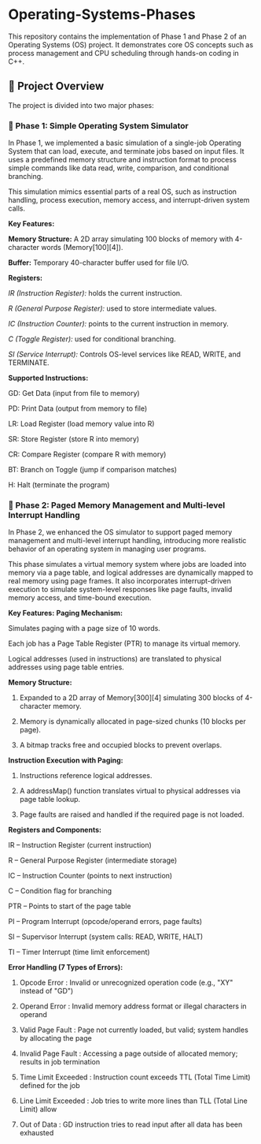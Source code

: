 # Operating-Systems-Phases
This repository contains the implementation of Phase 1 and Phase 2 of an Operating Systems (OS) project. It demonstrates core OS concepts such as process management and CPU scheduling through hands-on coding in C++.
## 📌 Project Overview
The project is divided into two major phases:
### 🔹 Phase 1: Simple Operating System Simulator
In Phase 1, we implemented a basic simulation of a single-job Operating System that can load, execute, and terminate jobs based on input files. It uses a predefined memory structure and instruction format to process simple commands like data read, write, comparison, and conditional branching.

This simulation mimics essential parts of a real OS, such as instruction handling, process execution, memory access, and interrupt-driven system calls.

**Key Features:**

**Memory Structure:** A 2D array simulating 100 blocks of memory with 4-character words (Memory[100][4]).

**Buffer:** Temporary 40-character buffer used for file I/O.

**Registers:**

_IR (Instruction Register):_ holds the current instruction.

_R (General Purpose Register):_ used to store intermediate values.

_IC (Instruction Counter):_ points to the current instruction in memory.

_C (Toggle Register):_ used for conditional branching.

_SI (Service Interrupt):_ Controls OS-level services like READ, WRITE, and TERMINATE.

**Supported Instructions:**

GD: Get Data (input from file to memory)

PD: Print Data (output from memory to file)

LR: Load Register (load memory value into R)

SR: Store Register (store R into memory)

CR: Compare Register (compare R with memory)

BT: Branch on Toggle (jump if comparison matches)

H: Halt (terminate the program)

### 🔹 Phase 2: Paged Memory Management and Multi-level Interrupt Handling
In Phase 2, we enhanced the OS simulator to support paged memory management and multi-level interrupt handling, introducing more realistic behavior of an operating system in managing user programs.

This phase simulates a virtual memory system where jobs are loaded into memory via a page table, and logical addresses are dynamically mapped to real memory using page frames. It also incorporates interrupt-driven execution to simulate system-level responses like page faults, invalid memory access, and time-bound execution.

**Key Features:**
**Paging Mechanism:**

Simulates paging with a page size of 10 words.

Each job has a Page Table Register (PTR) to manage its virtual memory.

Logical addresses (used in instructions) are translated to physical addresses using page table entries.

**Memory Structure:**

1. Expanded to a 2D array of Memory[300][4] simulating 300 blocks of 4-character memory.

2. Memory is dynamically allocated in page-sized chunks (10 blocks per page).

3. A bitmap tracks free and occupied blocks to prevent overlaps.

**Instruction Execution with Paging:**

1. Instructions reference logical addresses.

2. A addressMap() function translates virtual to physical addresses via page table lookup.

3. Page faults are raised and handled if the required page is not loaded.

**Registers and Components:**

IR – Instruction Register (current instruction)

R – General Purpose Register (intermediate storage)

IC – Instruction Counter (points to next instruction)

C – Condition flag for branching

PTR – Points to start of the page table

PI – Program Interrupt (opcode/operand errors, page faults)

SI – Supervisor Interrupt (system calls: READ, WRITE, HALT)

TI – Timer Interrupt (time limit enforcement)

**Error Handling (7 Types of Errors):**

1. Opcode Error : 	      Invalid or unrecognized operation code (e.g., "XY" instead of "GD")
   
2. Operand Error : 	      Invalid memory address format or illegal characters in operand
   
3. Valid Page Fault : 	  Page not currently loaded, but valid; system handles by allocating the page
   
4. Invalid Page Fault	:   Accessing a page outside of allocated memory; results in job termination
   
5. Time Limit Exceeded :	Instruction count exceeds TTL (Total Time Limit) defined for the job
    
6. Line Limit Exceeded :	Job tries to write more lines than TLL (Total Line Limit) allow
    
7. Out of Data :          GD instruction tries to read input after all data has been exhausted

